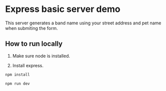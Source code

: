 # Express basic server demo
This server generates a band name using your street address and pet name when submiting the form.

## How to run locally

1. Make sure node is installed.

2. Install express.

```bash
npm install
```
```bash
npm run dev
```
